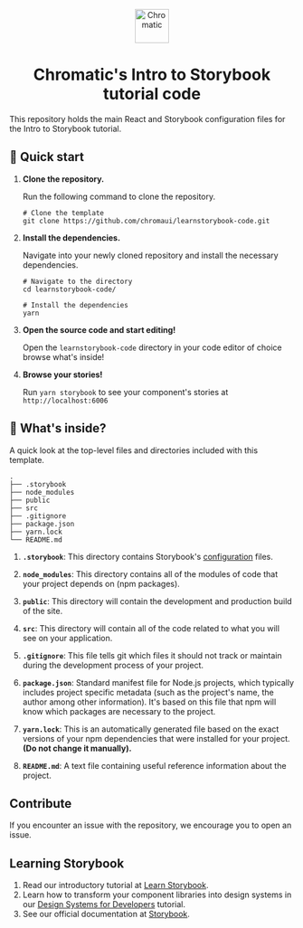 <p align="center">
  <a href="https://www.chromatic.com/">
    <img alt="Chromatic" src="https://avatars2.githubusercontent.com/u/24584319?s=200&v=4" width="60" />
  </a>
</p>

<h1 align="center">
  Chromatic's Intro to Storybook tutorial code
</h1>

This repository holds the main React and Storybook configuration files for the Intro to Storybook tutorial.

## 🚅 Quick start

1.  **Clone the repository.**

    Run the following command to clone the repository.

    ```shell
    # Clone the template
    git clone https://github.com/chromaui/learnstorybook-code.git
    ```

1.  **Install the dependencies.**

    Navigate into your newly cloned repository and install the necessary dependencies.

    ```shell
    # Navigate to the directory
    cd learnstorybook-code/

    # Install the dependencies
    yarn
    ```

1.  **Open the source code and start editing!**

    Open the `learnstorybook-code` directory in your code editor of choice browse what's inside!

1.  **Browse your stories!**

    Run `yarn storybook` to see your component's stories at `http://localhost:6006`

## 🔎 What's inside?

A quick look at the top-level files and directories included with this template.

    .
    ├── .storybook
    ├── node_modules
    ├── public
    ├── src
    ├── .gitignore
    ├── package.json
    ├── yarn.lock
    └── README.md

1.  **`.storybook`**: This directory contains Storybook's [configuration](https://storybook.js.org/docs/react/configure/overview) files.

2.  **`node_modules`**: This directory contains all of the modules of code that your project depends on (npm packages).

3.  **`public`**: This directory will contain the development and production build of the site.

4.  **`src`**: This directory will contain all of the code related to what you will see on your application.

5.  **`.gitignore`**: This file tells git which files it should not track or maintain during the development process of your project.

6.  **`package.json`**: Standard manifest file for Node.js projects, which typically includes project specific metadata (such as the project's name, the author among other information). It's based on this file that npm will know which packages are necessary to the project.

7.  **`yarn.lock`**: This is an automatically generated file based on the exact versions of your npm dependencies that were installed for your project. **(Do not change it manually).**

8.  **`README.md`**: A text file containing useful reference information about the project.

## Contribute

If you encounter an issue with the repository, we encourage you to open an issue.

## Learning Storybook

1. Read our introductory tutorial at [Learn Storybook](https://storybook.js.org/tutorials/intro-to-storybook/react/en/get-started/).
2. Learn how to transform your component libraries into design systems in our [Design Systems for Developers](https://storybook.js.org/tutorials/design-systems-for-developers/) tutorial.
3. See our official documentation at [Storybook](https://storybook.js.org/).
